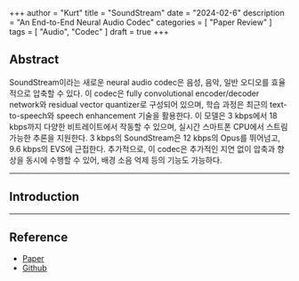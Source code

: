 +++
author = "Kurt"
title = "SoundStream"
date = "2024-02-6"
description = "An End-to-End Neural Audio Codec"
categories = [
    "Paper Review"
]
tags = [
    "Audio",
    "Codec"
]
draft = true
+++

## Abstract

SoundStream이라는 새로운 neural audio codec은 음성, 음악, 일반 오디오를 효율적으로 압축할 수 있다. 이 codec은 fully convolutional encoder/decoder network와 residual vector quantizer로 구성되어 있으며, 학습 과정은 최근의 text-to-speech와 speech enhancement 기술을 활용한다. 이 모델은 3 kbps에서 18 kbps까지 다양한 비트레이트에서 작동할 수 있으며, 실시간 스마트폰 CPU에서 스트림 가능한 추론을 지원한다. 3 kbps의 SoundStream은 12 kbps의 Opus를 뛰어넘고, 9.6 kbps의 EVS에 근접한다. 추가적으로, 이 codec은 추가적인 지연 없이 압축과 향상을 동시에 수행할 수 있어, 배경 소음 억제 등의 기능도 가능하다.

---

## Introduction

---

## Reference

* [Paper](https://arxiv.org/pdf/2107.03312.pdf)
* [Github](https://github.com/wesbz/SoundStream)